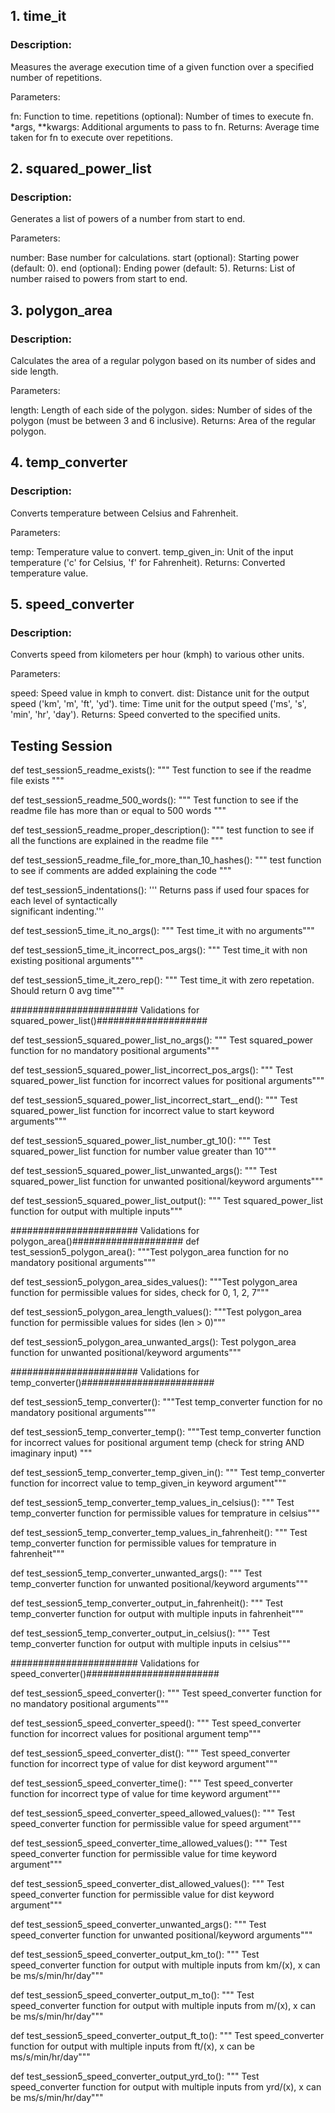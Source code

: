 ## 1. time_it
### Description:
Measures the average execution time of a given function over a specified number of repetitions.

Parameters:

fn: Function to time.
repetitions (optional): Number of times to execute fn.
*args, **kwargs: Additional arguments to pass to fn.
Returns:
Average time taken for fn to execute over repetitions.

## 2. squared_power_list
### Description:
Generates a list of powers of a number from start to end.

Parameters:

number: Base number for calculations.
start (optional): Starting power (default: 0).
end (optional): Ending power (default: 5).
Returns:
List of number raised to powers from start to end.

## 3. polygon_area
### Description:
Calculates the area of a regular polygon based on its number of sides and side length.

Parameters:

length: Length of each side of the polygon.
sides: Number of sides of the polygon (must be between 3 and 6 inclusive).
Returns:
Area of the regular polygon.

## 4. temp_converter
### Description:
Converts temperature between Celsius and Fahrenheit.

Parameters:

temp: Temperature value to convert.
temp_given_in: Unit of the input temperature ('c' for Celsius, 'f' for Fahrenheit).
Returns:
Converted temperature value.

## 5. speed_converter
### Description:
Converts speed from kilometers per hour (kmph) to various other units.

Parameters:

speed: Speed value in kmph to convert.
dist: Distance unit for the output speed ('km', 'm', 'ft', 'yd').
time: Time unit for the output speed ('ms', 's', 'min', 'hr', 'day').
Returns:
Speed converted to the specified units.


## Testing Session
def test_session5_readme_exists():
    """ 
    Test function to see if the readme file exists
    """

def test_session5_readme_500_words():
    """ 
    Test function to see if the readme file has more than or equal to 500 words 
    """

def test_session5_readme_proper_description():
    """ 
    test function to see if all the functions are explained in the readme file
    """

def test_session5_readme_file_for_more_than_10_hashes():
    """ 
    test function to see if comments are added explaining the code
    """
  

def test_session5_indentations():
    ''' Returns pass if used four spaces for each level of syntactically \
    significant indenting.'''


def test_session5_time_it_no_args():
    """ 
        Test time_it with no arguments"""


def test_session5_time_it_incorrect_pos_args():
    """ 
        Test time_it with non existing positional arguments"""
  


def test_session5_time_it_zero_rep():
    """ 
        Test time_it with zero repetation. Should return 0 avg time"""


####################### Validations for squared_power_list()####################

def test_session5_squared_power_list_no_args():
    """
        Test squared_power function for no mandatory positional arguments"""
  

def test_session5_squared_power_list_incorrect_pos_args():
    """
        Test squared_power_list function for incorrect values for positional arguments"""
  

def test_session5_squared_power_list_incorrect_start__end():
    """
        Test squared_power_list function for incorrect value to start keyword arguments"""

def test_session5_squared_power_list_number_gt_10():
    """
        Test squared_power_list function for number value greater than 10"""

def test_session5_squared_power_list_unwanted_args():
    """
        Test squared_power_list function for unwanted positional/keyword arguments"""
        
def test_session5_squared_power_list_output():
    """
        Test squared_power_list function for output with multiple inputs"""

####################### Validations for polygon_area()####################
def test_session5_polygon_area():
    """Test polygon_area function for no mandatory positional arguments"""

def test_session5_polygon_area_sides_values():
    """Test polygon_area function for permissible values for sides, check for 0, 1, 2, 7"""

def test_session5_polygon_area_length_values():
    """Test polygon_area function for permissible values for sides (len > 0)"""

def test_session5_polygon_area_unwanted_args():
        Test polygon_area function for unwanted positional/keyword arguments"""


####################### Validations for temp_converter()########################

def test_session5_temp_converter():
    """Test temp_converter function for no mandatory positional arguments"""
    
def test_session5_temp_converter_temp():
    """Test temp_converter function for incorrect values for positional argument temp (check for string AND imaginary input) """


def test_session5_temp_converter_temp_given_in():
    """ 
        Test temp_converter function for incorrect value to temp_given_in keyword argument"""

def test_session5_temp_converter_temp_values_in_celsius():
    """ 
        Test temp_converter function for permissible values for temprature in celsius"""

def test_session5_temp_converter_temp_values_in_fahrenheit():
    """ 
        Test temp_converter function for permissible values for temprature in fahrenheit"""

def test_session5_temp_converter_unwanted_args():
    """ 
        Test temp_converter function for unwanted positional/keyword arguments"""

def test_session5_temp_converter_output_in_fahrenheit():
    """ 
        Test temp_converter function for output with multiple inputs in fahrenheit"""

def test_session5_temp_converter_output_in_celsius():
    """ 
        Test temp_converter function for output with multiple inputs in celsius"""

####################### Validations for speed_converter()########################

def test_session5_speed_converter():
    """ 
        Test speed_converter function for no mandatory positional arguments"""

def test_session5_speed_converter_speed():
    """ 
        Test speed_converter function for incorrect values for positional argument temp"""

def test_session5_speed_converter_dist():
    """ 
        Test speed_converter function for incorrect type of value for dist keyword argument"""

def test_session5_speed_converter_time():
    """ 
        Test speed_converter function for incorrect type of value for time keyword argument"""

def test_session5_speed_converter_speed_allowed_values():
    """ 
        Test speed_converter function for permissible value for speed argument"""

def test_session5_speed_converter_time_allowed_values():
    """ 
        Test speed_converter function for permissible value for time keyword argument"""

def test_session5_speed_converter_dist_allowed_values():
    """ 
        Test speed_converter function for permissible value for dist keyword argument"""

def test_session5_speed_converter_unwanted_args():
    """ 
        Test speed_converter function for unwanted positional/keyword arguments"""

def test_session5_speed_converter_output_km_to():
    """ 
        Test speed_converter function for output with multiple inputs from km/(x), x can be ms/s/min/hr/day"""

def test_session5_speed_converter_output_m_to():
    """ 
        Test speed_converter function for output with multiple inputs from m/(x), x can be ms/s/min/hr/day"""

def test_session5_speed_converter_output_ft_to():
    """ 
        Test speed_converter function for output with multiple inputs from ft/(x), x can be ms/s/min/hr/day"""

def test_session5_speed_converter_output_yrd_to():
    """ 
        Test speed_converter function for output with multiple inputs from yrd/(x), x can be ms/s/min/hr/day"""



